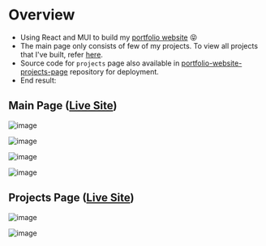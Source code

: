 # Overview

- Using React and MUI to build my [portfolio website](https://chewzzz1014.github.io/portfolio-website/) :stuck_out_tongue_closed_eyes:
- The main page only consists of few of my projects. To view all projects that I've built, refer [here](https://chewzzz1014.github.io/portfolio-website-projects-page/).
- Source code for `projects` page also available in [portfolio-website-projects-page](https://github.com/chewzzz1014/portfolio-website-projects-page/tree/master) repository for deployment.
- End result:


## Main Page ([Live Site](https://chewzzz1014.github.io/portfolio-website/))

![image](https://user-images.githubusercontent.com/92832451/203785215-eb09adb8-b1e7-45f4-93bd-3d96efb7be4e.png)

![image](https://user-images.githubusercontent.com/92832451/203785756-bd48f2a4-7665-4e33-9000-41a966e85c59.png)

![image](https://user-images.githubusercontent.com/92832451/203785629-c1842782-48ed-4d55-bac3-b3b8564ac17e.png)

![image](https://user-images.githubusercontent.com/92832451/203785683-3ddb295c-3c1c-4cfb-be17-61ceadad76e7.png)

## Projects Page ([Live Site](https://chewzzz1014.github.io/portfolio-website-projects-page/))

![image](https://user-images.githubusercontent.com/92832451/203786308-84c4f38d-fbc2-4eb6-b67b-4e55358ad680.png)

![image](https://user-images.githubusercontent.com/92832451/203786355-9d614824-d256-4fb0-9035-ad59efe17cc1.png)



